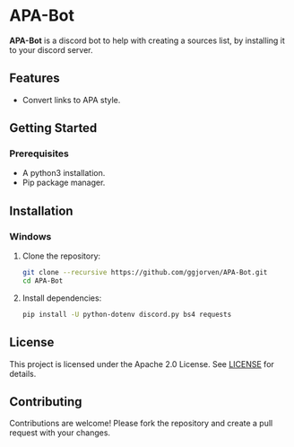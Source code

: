 # APA-Bot

**APA-Bot** is a discord bot to help with creating a sources list, by installing it to your discord server.

## Features

- Convert links to APA style.

## Getting Started

### Prerequisites

- A python3 installation.
- Pip package manager.

## Installation

### Windows

1. Clone the repository:
    ```sh
    git clone --recursive https://github.com/ggjorven/APA-Bot.git
    cd APA-Bot
    ```

2. Install dependencies:
    ```sh
    pip install -U python-dotenv discord.py bs4 requests
    ```

## License
This project is licensed under the Apache 2.0 License. See [LICENSE](LICENSE.txt) for details.

## Contributing
Contributions are welcome! Please fork the repository and create a pull request with your changes.
